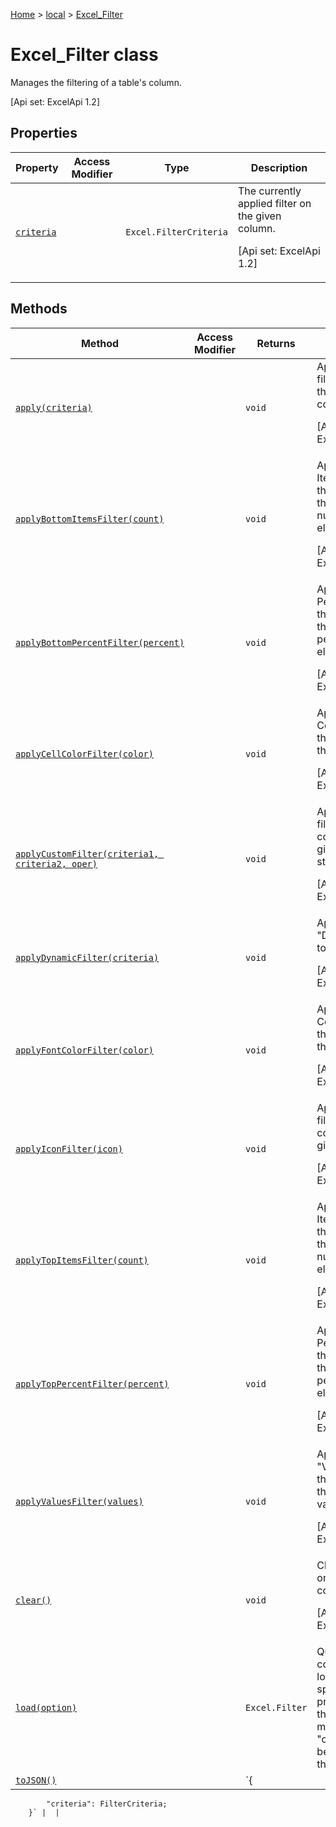 [Home](./index) &gt; [local](local.md) &gt; [Excel\_Filter](local.excel_filter.md)

# Excel\_Filter class

Manages the filtering of a table's column. 

 \[Api set: ExcelApi 1.2\]

## Properties

|  Property | Access Modifier | Type | Description |
|  --- | --- | --- | --- |
|  [`criteria`](local.excel_filter.criteria.md) |  | `Excel.FilterCriteria` | The currently applied filter on the given column. <p/> \[Api set: ExcelApi 1.2\] |

## Methods

|  Method | Access Modifier | Returns | Description |
|  --- | --- | --- | --- |
|  [`apply(criteria)`](local.excel_filter.apply.md) |  | `void` | Apply the given filter criteria on the given column. <p/> \[Api set: ExcelApi 1.2\] |
|  [`applyBottomItemsFilter(count)`](local.excel_filter.applybottomitemsfilter.md) |  | `void` | Apply a "Bottom Item" filter to the column for the given number of elements. <p/> \[Api set: ExcelApi 1.2\] |
|  [`applyBottomPercentFilter(percent)`](local.excel_filter.applybottompercentfilter.md) |  | `void` | Apply a "Bottom Percent" filter to the column for the given percentage of elements. <p/> \[Api set: ExcelApi 1.2\] |
|  [`applyCellColorFilter(color)`](local.excel_filter.applycellcolorfilter.md) |  | `void` | Apply a "Cell Color" filter to the column for the given color. <p/> \[Api set: ExcelApi 1.2\] |
|  [`applyCustomFilter(criteria1, criteria2, oper)`](local.excel_filter.applycustomfilter.md) |  | `void` | Apply a "Icon" filter to the column for the given criteria strings. <p/> \[Api set: ExcelApi 1.2\] |
|  [`applyDynamicFilter(criteria)`](local.excel_filter.applydynamicfilter.md) |  | `void` | Apply a "Dynamic" filter to the column. <p/> \[Api set: ExcelApi 1.2\] |
|  [`applyFontColorFilter(color)`](local.excel_filter.applyfontcolorfilter.md) |  | `void` | Apply a "Font Color" filter to the column for the given color. <p/> \[Api set: ExcelApi 1.2\] |
|  [`applyIconFilter(icon)`](local.excel_filter.applyiconfilter.md) |  | `void` | Apply a "Icon" filter to the column for the given icon. <p/> \[Api set: ExcelApi 1.2\] |
|  [`applyTopItemsFilter(count)`](local.excel_filter.applytopitemsfilter.md) |  | `void` | Apply a "Top Item" filter to the column for the given number of elements. <p/> \[Api set: ExcelApi 1.2\] |
|  [`applyTopPercentFilter(percent)`](local.excel_filter.applytoppercentfilter.md) |  | `void` | Apply a "Top Percent" filter to the column for the given percentage of elements. <p/> \[Api set: ExcelApi 1.2\] |
|  [`applyValuesFilter(values)`](local.excel_filter.applyvaluesfilter.md) |  | `void` | Apply a "Values" filter to the column for the given values. <p/> \[Api set: ExcelApi 1.2\] |
|  [`clear()`](local.excel_filter.clear.md) |  | `void` | Clear the filter on the given column. <p/> \[Api set: ExcelApi 1.2\] |
|  [`load(option)`](local.excel_filter.load.md) |  | `Excel.Filter` | Queues up a command to load the specified properties of the object. You must call "context.sync()" before reading the properties. |
|  [`toJSON()`](local.excel_filter.tojson.md) |  | `{
            "criteria": FilterCriteria;
        }` |  |

